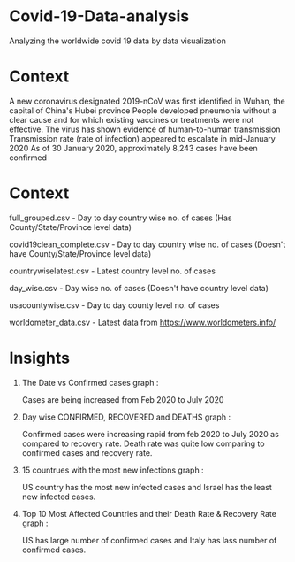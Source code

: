 # Covid-19-Data-analysis
Analyzing the worldwide covid 19 data by data visualization

# Context
A new coronavirus designated 2019-nCoV was first identified in Wuhan, the capital of China's Hubei province
People developed pneumonia without a clear cause and for which existing vaccines or treatments were not effective.
The virus has shown evidence of human-to-human transmission
Transmission rate (rate of infection) appeared to escalate in mid-January 2020
As of 30 January 2020, approximately 8,243 cases have been confirmed

# Context
full_grouped.csv - Day to day country wise no. of cases (Has County/State/Province level data)

covid19clean_complete.csv - Day to day country wise no. of cases (Doesn't have County/State/Province level data)

countrywiselatest.csv - Latest country level no. of cases

day_wise.csv - Day wise no. of cases (Doesn't have country level data)

usacountywise.csv - Day to day county level no. of cases

worldometer_data.csv - Latest data from https://www.worldometers.info/

# Insights

1. The Date vs Confirmed cases graph :

   Cases are being increased from Feb 2020 to July 2020

2. Day wise CONFIRMED, RECOVERED and DEATHS graph :

   Confirmed cases were increasing rapid from feb 2020 to July 2020 as compared to recovery rate. Death rate was quite low comparing to confirmed cases and recovery rate.

3. 15 countrues with the most new infections graph :

   US country has the most new infected cases and Israel has the least new infected cases.

4. Top 10 Most Affected Countries and their Death Rate & Recovery Rate graph :

   US has large number of confirmed cases and Italy has lass number of confirmed cases.



